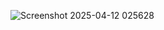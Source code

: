 ![Screenshot 2025-04-12 025628](https://github.com/user-attachments/assets/654de18c-dbe5-4879-bd50-4ed01cd15d04)
